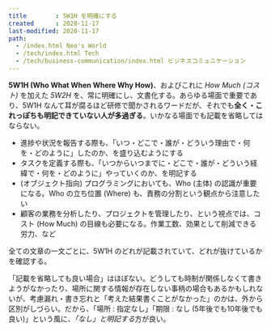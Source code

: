 ```yaml
---
title        : 5W1H を明確にする
created      : 2020-11-17
last-modified: 2020-11-17
path:
  - /index.html Neo's World
  - /tech/index.html Tech
  - /tech/business-communication/index.html ビジネスコミュニケーション
---
```


**5W1H (Who What When Where Why How)**、およびこれに *How Much (コスト)* を加えた *5W2H* を、常に明確にし、文書化する。あらゆる場面で重要であり、5W1H なんて耳が腐るほど研修で聞かされるワードだが、それでも**全く・これっぽちも明記できていない人が多過ぎる**。いかなる場面でも記載を省略してはならない。

- 進捗や状況を報告する際も、「いつ・どこで・誰が・どういう理由で・何を・どのように」したのか、を盛り込むようにする
- タスクを定義する際も、「いつからいつまでに・どこで・誰が・どういう経緯で・何を・どのように」やっていくのか、を明記する
- (オブジェクト指向) プログラミングにおいても、Who (主体) の認識が重要になる。Who の立ち位置 (Where) も、責務の分割という観点から注意したい
- 顧客の業務を分析したり、プロジェクトを管理したり、という視点では、コスト (How Much) の目線も必要になる。作業工数、効果として削減できる労力、など

全ての文章の一文ごとに、5W1H のどれが記載されていて、どれが抜けているかを確認する。

「記載を省略しても良い場合」はほぼない。どうしても時制が関係しなくて書きようがなかったり、場所に関する情報が存在しない事柄の場合もあるかもしれないが、考慮漏れ・書き忘れと「考えた結果書くことがなかった」のかは、外から区別がしづらい。だから、「場所 : 指定なし」「期限 : なし (5年後でも10年後でも良い)」という風に、*「なし」と明記する*方が良い。

